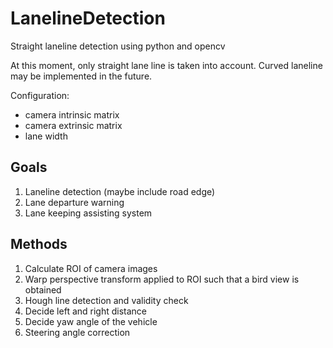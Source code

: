 # LanelineDetection

Straight laneline detection using python and opencv

At this moment, only straight lane line is taken into account. Curved laneline may be implemented in the future.


Configuration:

* camera intrinsic matrix
* camera extrinsic matrix
* lane width

## Goals

1. Laneline detection (maybe include road edge)
2. Lane departure warning
3. Lane keeping assisting system


## Methods

1. Calculate ROI of camera images
2. Warp perspective transform applied to ROI such that a bird view is obtained
3. Hough line detection and validity check
4. Decide left and right distance
5. Decide yaw angle of the vehicle
6. Steering angle correction

